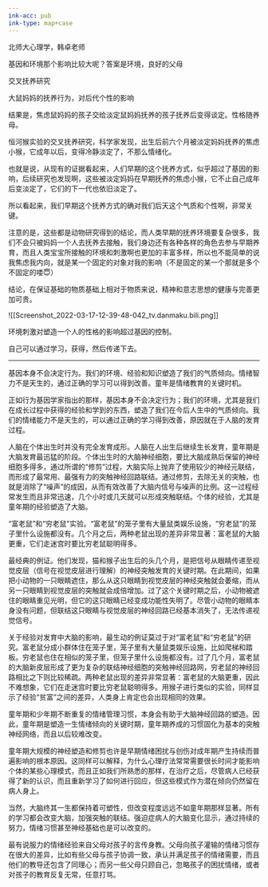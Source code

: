 ```yaml
---
ink-acc: pub
ink-type: map+case
---
```


北师大心理学，韩卓老师

基因和环境那个影响比较大呢？答案是环境，良好的父母

交叉抚养研究

大鼠妈妈的抚养行为，对后代个性的影响

结果是，焦虑鼠妈妈的孩子交给淡定鼠妈妈抚养的孩子抚养后变得谈定。性格随养母。

恒河猴实验的交叉抚养研究，科学家发现，出生后前六个月被淡定妈妈抚养的焦虑小猴，它成年以后，变得冷静淡定了，不那么情绪化。

也就是说，从现有的证据看起来，人们早期的这个抚养方式，似乎超过了基因的影响，后续研究也发现啊，这些被淡定妈妈在早期抚养的焦虑小猴，它不止自己成年后变淡定了，它们的下一代也依旧淡定了。

  

所以看起来，我们早期这个抚养方式的确对我们后天这个气质和个性啊，非常关键。

  

注意的是，这些都是动物研究得到的结论，而人类早期的抚养环境要复杂很多，我们不会只被妈妈一个人去抚养去接触，我们身边还有各种各样的角色去参与早期养育，而且人类宝宝所接触的环境和刺激啊也更加的丰富多样，所以也不能简单的说我焦虑我内向，就是某一个固定的对象对我的影响（不是固定的某一个那就是多个不固定的喽😇）

  

结论，在保证基础的物质基础上相对于物质来说，精神和意志思想的健康与完善更加可贵。

  

![[Screenshot_2022-03-17-12-39-48-042_tv.danmaku.bili.png]]

  

环境刺激对塑造一个人的性格的影响超过基因的控制。

  

自己可以通过学习，获得，然后传递下去。

  

---

  

  

基因本身不会决定行为。我们的环境、经验和知识塑造了我们的气质倾向。情绪智力不是天生的，通过正确的学习可以得到改善。童年是情绪教育的关键时机。

  

  

正如行为基因学家指出的那样，基因本身不会决定行为；我们的环境，尤其是我们在成长过程中获得的经验和学到的东西，塑造了我们在今后人生中的气质倾向。我们的情绪能力不是天生的，可以通过正确的学习得到改善，原因就在于人脑的发育过程。

人脑在个体出生时并没有完全发育成形。人脑在人出生后继续生长发育，童年期是大脑发育最迅猛的阶段。个体出生时的大脑神经细胞，要比大脑成熟后保留的神经细胞多得多，通过所谓的“修剪”过程，大脑实际上抛弃了使用较少的神经元联结，而形成了最常用、最强有力的突触神经回路联结。通过修剪，去除无关的突触，也就是消除了“噪声”的成因，从而有效改善了大脑内信号与噪声的比例。这一过程经常发生而且非常迅速，几个小时或几天就可以形成突触联结。个体的经验，尤其是童年期的经验塑造了大脑。

  

“富老鼠”和“穷老鼠”实验。“富老鼠”的笼子里有大量鼠类娱乐设施，“穷老鼠”的笼子里什么设施都没有。几个月之后，两种老鼠出现的差异非常显著：富老鼠的大脑更重，它们走迷宫时要比穷老鼠聪明得多。

  

最经典的例证。他们发现，猫和猴子出生后的头几个月，是把信号从眼睛传递至视觉皮层（信号在视觉皮层进行理解）的神经突触发育的关键时期。在此期间，如果把小动物的一只眼睛遮住，那么从这只眼睛到视觉皮层的神经突触就会萎缩，而从另一只眼睛到视觉皮层的突触就会成倍增加。过了这个关键时期之后，小动物被遮住的眼睛重见光明，但它的这只眼睛已经变成功能性失明了。尽管小动物的眼睛本身没有问题，但联结这只眼睛与视觉皮层的神经回路已经基本消失了，无法传递视觉信号。

  

关于经验对发育中大脑的影响，最生动的例证莫过于对“富老鼠”和“穷老鼠”的研究。富老鼠分成小群体住在笼子里，笼子里有大量鼠类娱乐设施，比如爬梯和踏板。穷老鼠也住在相似的笼子里，但笼子里什么设施都没有。过了几个月，富老鼠的大脑新皮层形成了更为复杂的联结神经细胞的突触神经回路网，穷老鼠的神经回路相比之下则比较稀疏。两种老鼠出现的差异非常显著：富老鼠的大脑更重，因此不难想象，它们在走迷宫时要比穷老鼠聪明得多。用猴子进行类似的实验，同样显示了经验“贫富”之间的差异，人类身上肯定也会出现相同的效果。

  

童年期和少年期不断重复的情绪管理习惯，本身会有助于大脑神经回路的塑造。因此，童年期是塑造一生情绪倾向的关键时期，童年期养成的习惯固化为基本的突触神经网络，而且以后较难改变。

  

童年期大规模的神经塑造和修剪也许是早期情绪困扰与创伤对成年期产生持续而普遍影响的根本原因。这同样可以解释，为什么心理疗法常常需要很长时间才能影响个体的某些心理模式，而且正如我们所熟悉的那样，在治疗之后，尽管病人已经获得了新的认识，而且重新学习了如何进行回应，但这些模式作为潜在倾向仍然留在病人身上。

  

当然，大脑终其一生都保持着可塑性，但改变程度远远不如童年期那样显著。所有的学习都会改变大脑，加强突触的联结。强迫症病人的大脑变化显示，通过持续的努力，情绪习惯甚至神经基础也是可以改变的。

  

最有说服力的情绪经验来自父母对孩子的言传身教。父母向孩子灌输的情绪习惯存在很大的差异，比如有些父母与孩子协调一致，承认并满足孩子的情绪需要，而且他们的教导还包含了同理心；而另一些父母只顾自己，忽略孩子的困扰情绪，或者对孩子的教育反复无常，任意打骂。